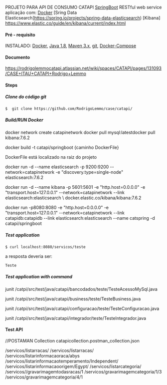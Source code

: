PROJETO PARA API DE CONSUMO CATAPI [SpringBoot](http://projects.spring.io/spring-boot/) RESTful web service aplicação com: 
[Docker](https://www.docker.com/) 
[Sring Data Elasticsearch]https://spring.io/projects/spring-data-elasticsearch)
[Kibana] https://www.elastic.co/guide/en/kibana/current/index.html

#### Pré - requisito

INSTALADO: [Docker](https://www.docker.com/), [Java 1.8](https://www.oracle.com/technetwork/java/javase/overview/index.html), [Maven 3.x](https://maven.apache.org/install.html), [git](https://www.digitalocean.com/community/tutorials/how-to-contribute-to-open-source-getting-started-with-git),  [Docker-Compose](https://docs.docker.com/compose/install/)

#### Documento
https://rodrigolemmocatapi.atlassian.net/wiki/spaces/CATAPI/pages/131093/CASE+ITAU+CATAPI+Rodrigo+Lemmo


#### Steps

##### Clone do código git
```
$  git clone https://github.com/RodrigoLemmo/case/catapi/
```

##### Build/RUN Docker 

docker network create catapinetwork docker pull mysql:latestdocker pull kibana:7.6.2

docker build -t catapi/springboot {caminho DockerFile}

DockerFile está localizado na raiz do projeto

docker run -d --name elasticsearch  -p 9200:9200 --network=catapinetwork -e "discovery.type=single-node" elasticsearch:7.6.2

docker run -d --name kibana -p 5601:5601  -e "http.host=0.0.0.0" -e "transport.host=127.0.0.1" --network=catapinetwork --link elasticsearch:elasticsearch \  docker.elastic.co/kibana/kibana:7.6.2

docker run  -p8080:8080 -e "http.host=0.0.0.0" -e "transport.host=127.0.0.1" --network=catapinetwork --link catapidb:catapidb --link elasticsearch:elasticsearch --name catspring -d catapi/springboot


##### Test application

```
$ curl localhost:8080/servicos/teste
```

a resposta deveria ser:
```
Teste
```

##### Test application with command

junit /catpi/src/test/java/catapi/bancodados/teste/TesteAcessoMySql.java

junit /catpi/src/test/java/catapi/business/teste/TesteBusiness.java

junit /catpi/src/test/java/catapi/configuracao/teste/TesteConfiguracao.java

junit /catpi/src/test/java/catapi/integrador/teste/TesteIntegrador.java

#### Test API

//POSTAMAN Collection
catapicollection.postman_collection.json

/servicos/listarracas/
/servicos/listarracas/
/servicos/listarinformacaoraca/abys
/servicos/listarinformacaotemperamento/Independent/
/servicos/listarinformacaoorigem/Egypt/
/servicos/listarcategoria/
/servicos//gravarimagemtodasracas/1
/servicos/gravarimagemcategoria/1/3
/servicos/gravarimagemcategoria/4/1